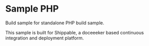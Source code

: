 Sample PHP
===============

Build sample for standalone PHP build sample.

This sample is built for Shippable, a doceeeker based continuous integration and deployment platform.
